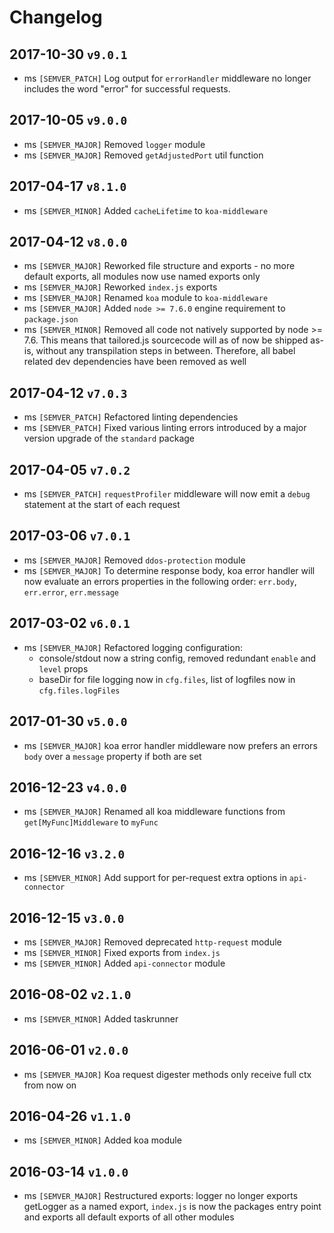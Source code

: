 # Changelog
## 2017-10-30 `v9.0.1`
* ms `[SEMVER_PATCH]` Log output for `errorHandler` middleware no longer includes the word "error" for successful requests.

## 2017-10-05 `v9.0.0`
* ms `[SEMVER_MAJOR]` Removed `logger` module
* ms `[SEMVER_MAJOR]` Removed `getAdjustedPort` util function

## 2017-04-17 `v8.1.0`
* ms `[SEMVER_MINOR]` Added `cacheLifetime` to `koa-middleware`

## 2017-04-12 `v8.0.0`
* ms `[SEMVER_MAJOR]` Reworked file structure and exports - no more default exports, all modules now use named exports only
* ms `[SEMVER_MAJOR]` Reworked `index.js` exports
* ms `[SEMVER_MAJOR]` Renamed `koa` module to `koa-middleware`
* ms `[SEMVER_MAJOR]` Added `node >= 7.6.0` engine requirement to `package.json`
* ms `[SEMVER_MINOR]` Removed all code not natively supported by node >= 7.6. This means that tailored.js sourcecode will as of now be shipped as-is, without any transpilation steps in between. Therefore, all babel related dev dependencies have been removed as well

## 2017-04-12 `v7.0.3`
* ms `[SEMVER_PATCH]` Refactored linting dependencies
* ms `[SEMVER_PATCH]` Fixed various linting errors introduced by a major version upgrade of the `standard` package

## 2017-04-05 `v7.0.2`
* ms `[SEMVER_PATCH]` `requestProfiler` middleware will now emit a `debug` statement at the start of each request

## 2017-03-06 `v7.0.1`
* ms `[SEMVER_MAJOR]` Removed `ddos-protection` module
* ms `[SEMVER_MAJOR]` To determine response body, koa error handler will now evaluate an errors properties in the following order: `err.body`, `err.error`, `err.message`

## 2017-03-02 `v6.0.1`
* ms `[SEMVER_MAJOR]` Refactored logging configuration:
  - console/stdout now a string config, removed redundant `enable` and `level` props
  - baseDir for file logging now in `cfg.files`, list of logfiles now in `cfg.files.logFiles`

## 2017-01-30 `v5.0.0`
* ms `[SEMVER_MAJOR]` koa error handler middleware now prefers an errors `body` over a `message` property if both are set

## 2016-12-23 `v4.0.0`
* ms `[SEMVER_MAJOR]` Renamed all koa middleware functions from `get[MyFunc]Middleware` to `myFunc`

## 2016-12-16 `v3.2.0`
* ms `[SEMVER_MINOR]` Add support for per-request extra options in `api-connector`

## 2016-12-15 `v3.0.0`
* ms `[SEMVER_MAJOR]` Removed deprecated `http-request` module
* ms `[SEMVER_MINOR]` Fixed exports from `index.js`
* ms `[SEMVER_MINOR]` Added `api-connector` module

## 2016-08-02 `v2.1.0`
* ms `[SEMVER_MINOR]` Added taskrunner

## 2016-06-01 `v2.0.0`
* ms `[SEMVER_MAJOR]` Koa request digester methods only receive full ctx from now on

## 2016-04-26 `v1.1.0`
* ms `[SEMVER_MINOR]` Added koa module

## 2016-03-14 `v1.0.0`
* ms `[SEMVER_MAJOR]` Restructured exports: logger no longer exports getLogger as a named export, `index.js` is now the packages entry point and exports all default exports of all other modules
